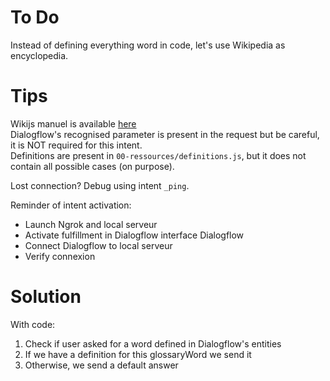 # To Do
Instead of defining everything word in code, let's use Wikipedia as encyclopedia.

# Tips
Wikijs manuel is available [here](https://www.npmjs.com/package/wikijs)   
Dialogflow's recognised parameter is present in the request but be careful, it is NOT required for this intent.   
Definitions are present in `00-ressources/definitions.js`, but it does not contain all possible cases (on purpose).   

Lost connection? Debug using intent `_ping`.

Reminder of intent activation:
- Launch Ngrok and local serveur
- Activate fulfillment in Dialogflow interface Dialogflow
- Connect Dialogflow to local serveur
- Verify connexion

# Solution
With code:
1. Check if user asked for a word defined in Dialogflow's entities
2. If we have a definition for this glossaryWord we send it
3. Otherwise, we send a default answer

